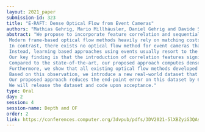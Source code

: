 ```yaml
---
layout: 2021_paper
submission-id: 323
title: "E-RAFT: Dense Optical Flow from Event Cameras"
authors: "Mathias Gehrig, Mario Millhäusler, Daniel Gehrig and Davide Scaramuzza"
abstract: "We propose to incorporate feature correlation and sequential processing into dense optical flow estimation from event cameras.
 Modern frame-based optical flow methods heavily rely on matching costs computed from feature correlation.
 In contrast, there exists no optical flow method for event cameras that explicitly computes matching costs.
 Instead, learning based approaches using events usually resort to the U-Net architecture to estimate optical flow sparsely.
 Our key finding is that the introduction of correlation features significantly improves results compared to previous methods that solely rely on convolution layers.
 Compared to the state-of-the-art, our proposed approach computes dense optical flow and reduces the end-point error by 23% on MVSEC.
 Furthermore, we show that all existing optical flow methods developed so far for event cameras have been evaluated on datasets with very small displacement fields with maximum flow magnitude of 10 pixels.
 Based on this observation, we introduce a new real-world dataset that exhibits displacement fields with magnitudes up to 210 pixels and 3 times higher camera resolution.
 Our proposed approach reduces the end-point error on this dataset by 66%.
 We will release the dataset and code upon acceptance."
type: Oral
day: 2
session: 4
session-name: Depth and OF
order: 2
link: https://conferences.computer.org/3dvpub/pdfs/3DV2021-5lXBZyiG3QAsRBKXHIjqU8/268800a197/268800a197.pdf
---
```

